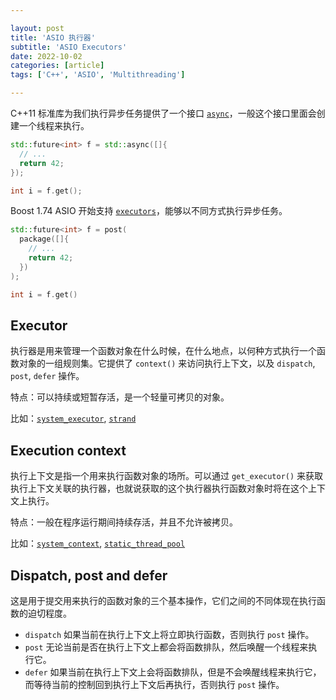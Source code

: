 ```yaml
---

layout: post
title: 'ASIO 执行器'
subtitle: 'ASIO Executors'
date: 2022-10-02
categories: [article]
tags: ['C++', 'ASIO', 'Multithreading'] 

---
```


C++11 标准库为我们执行异步任务提供了一个接口 [`async`](https://cplusplus.com/reference/future/async/)，一般这个接口里面会创建一个线程来执行。

```.cpp
std::future<int> f = std::async([]{
  // ...
  return 42;
});

int i = f.get(); 
```

Boost 1.74 ASIO 开始支持 [`executors`](https://think-async.com/executors/Executors_and_Asynchronous_Operations_Slides.pdf)，能够以不同方式执行异步任务。

```.cpp
std::future<int> f = post(
  package([]{
    // ...
    return 42;
  })
);

int i = f.get()
```

## Executor

执行器是用来管理一个函数对象在什么时候，在什么地点，以何种方式执行一个函数对象的一组规则集。它提供了 `context()` 来访问执行上下文，以及 `dispatch`, `post`, `defer` 操作。

特点：可以持续或短暂存活，是一个轻量可拷贝的对象。

比如：[`system_executor`](https://think-async.com/Asio/boost_asio_1_24_0/doc/html/boost_asio/reference/system_executor.html), [`strand`](https://think-async.com/Asio/boost_asio_1_24_0/doc/html/boost_asio/reference/io_context__strand.html)

## Execution context

执行上下文是指一个用来执行函数对象的场所。可以通过 `get_executor()` 来获取执行上下文关联的执行器，也就说获取的这个执行器执行函数对象时将在这个上下文上执行。

特点：一般在程序运行期间持续存活，并且不允许被拷贝。

比如：[`system_context`](https://think-async.com/Asio/boost_asio_1_24_0/doc/html/boost_asio/reference/system_context.html), [`static_thread_pool`](https://think-async.com/Asio/boost_asio_1_24_0/doc/html/boost_asio/reference/static_thread_pool.html)

## Dispatch, post and defer

这是用于提交用来执行的函数对象的三个基本操作，它们之间的不同体现在执行函数的迫切程度。

* `dispatch` 如果当前在执行上下文上将立即执行函数，否则执行 `post` 操作。
* `post` 无论当前是否在执行上下文上都会将函数排队，然后唤醒一个线程来执行它。
* `defer` 如果当前在执行上下文上会将函数排队，但是不会唤醒线程来执行它，而等待当前的控制回到执行上下文后再执行，否则执行 `post` 操作。

